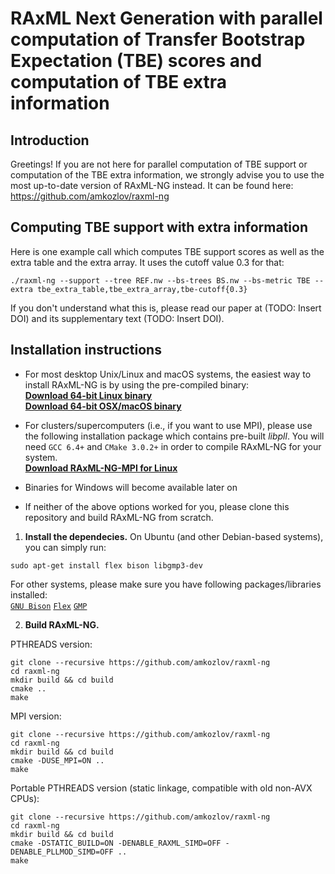 # RAxML Next Generation with parallel computation of Transfer Bootstrap Expectation (TBE) scores and computation of TBE extra information

## Introduction

Greetings! If you are not here for parallel computation of TBE support or computation of the TBE extra information, we strongly advise you to use the most up-to-date version of RAxML-NG instead. It can be found here: https://github.com/amkozlov/raxml-ng

## Computing TBE support with extra information

Here is one example call which computes TBE support scores as well as the extra table and the extra array. It uses the cutoff value 0.3 for that:
```
./raxml-ng --support --tree REF.nw --bs-trees BS.nw --bs-metric TBE --extra tbe_extra_table,tbe_extra_array,tbe-cutoff{0.3}
```

If you don't understand what this is, please read our paper at (TODO: Insert DOI) and its supplementary text (TODO: Insert DOI).

## Installation instructions

* For most desktop Unix/Linux and macOS systems, the easiest way to install RAxML-NG is by using the pre-compiled binary:  
[**Download 64-bit Linux binary**](https://github.com/amkozlov/raxml-ng/releases/download/0.8.1/raxml-ng_v0.8.1_linux_x86_64.zip)  
[**Download 64-bit OSX/macOS binary**](https://github.com/amkozlov/raxml-ng/releases/download/0.8.1/raxml-ng_v0.8.1_macos_x86_64.zip)

* For clusters/supercomputers (i.e., if you want to use MPI), please use the following installation package which contains pre-built *libpll*. You will need `GCC 6.4+` and `CMake 3.0.2+` in order to compile RAxML-NG for your system.  
[**Download RAxML-NG-MPI for Linux**](https://github.com/amkozlov/raxml-ng/releases/download/0.8.1/raxml-ng_v0.8.1_linux_x86_64_MPI.zip)

* Binaries for Windows will become available later on

* If neither of the above options worked for you, please clone this repository and build RAxML-NG from scratch.

1. **Install the dependecies.** On Ubuntu (and other Debian-based systems), you can simply run:
```
sudo apt-get install flex bison libgmp3-dev
```
For other systems, please make sure you have following packages/libraries installed:  
[`GNU Bison`](http://www.gnu.org/software/bison/) [`Flex`](http://flex.sourceforge.net/) [`GMP`](https://gmplib.org/)

2. **Build RAxML-NG.**

PTHREADS version:

```
git clone --recursive https://github.com/amkozlov/raxml-ng
cd raxml-ng
mkdir build && cd build
cmake ..
make
```

MPI version:

```
git clone --recursive https://github.com/amkozlov/raxml-ng
cd raxml-ng
mkdir build && cd build
cmake -DUSE_MPI=ON ..
make
```

Portable PTHREADS version (static linkage, compatible with old non-AVX CPUs):

```
git clone --recursive https://github.com/amkozlov/raxml-ng
cd raxml-ng
mkdir build && cd build
cmake -DSTATIC_BUILD=ON -DENABLE_RAXML_SIMD=OFF -DENABLE_PLLMOD_SIMD=OFF ..
make
```


